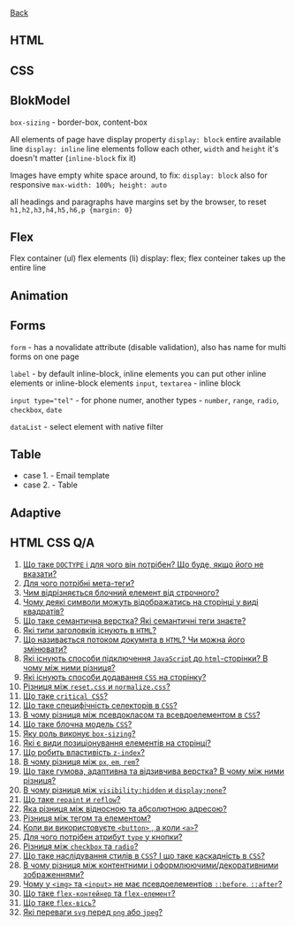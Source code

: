 [Back](README.md)

## HTML
## CSS
## BlokModel

 `box-sizing` - border-box, content-box

 All elements of page have display property
 `display: block` entire available line
 `display: inline` line elements follow each other, `width` and `height` it's doesn't matter (`inline-block` fix it)

 Images have empty white space around, to fix: `display: block` also for responsive `max-width: 100%; height: auto`

 all headings and paragraphs have margins set by the browser, to reset `h1,h2,h3,h4,h5,h6,p {margin: 0}`

## Flex

Flex container (ul) flex elements (li)
display: flex;
flex conteiner takes up the entire line

## Animation
## Forms
`form` - has a novalidate attribute (disable validation), also has name for multi forms on one page

`label` - by default inline-block, inline elements you can put other inline elements or inline-block elements
`input`, `textarea` - inline block

`input type="tel"` - for phone numer, another types - `number`, `range`, `radio`, `checkbox`, `date`

`dataList` - select element with native filter

## Table

 - case 1. - Email template
 - case 2. - Table

## Adaptive



## HTML CSS Q/A

1.	[Що таке `DOCTYPE` і для чого він потрібен? Що буде, якщо його не вказати?](#id1)
2.	[Для чого потрібні мета-теги?](#id2)
3.	[Чим відрізняється блочний елемент від строчного?](#id3)
4.	[Чому деякі символи можуть відображатись на сторінці у виді квадратів?](#id4)
5.	[Що таке семантична верстка? Які семантичні теги знаєте?](#id5)
6.	[Які типи заголовків існують в `HTML`?](#id6)
7.	[Що називається потоком докумнта в `HTML`? Чи можна його змінювати?](#id7)
8.	[Які існують способи підключення `JavaScrip`t до `html`-сторінки? В чому між ними різниця?](#id8)
9.	[Які існують способи додавання `CSS` на сторінку?](#id9)
10. [Різниця між `reset.css` и `normalize.css`?](#id10)
11.	[Що таке `critical CSS`?](#id11)
12.	[Що таке специфічність селекторів в `CSS`?](#id12)
13.	[В чому різниця між псевдокласом та всевдоелементом в `CSS`?](#id13)
14.	[Що таке блочна модель `CSS`?](#id14)
15.	[Яку роль виконує `box-sizing`?](#id15)
16.	[Які є види позиціонування елементів на сторінці?](#id16)
17.	[Що робить властивість `z-index`?](#id17)
18.	[В чому різниця між `px`, `em`, `rem`?](#id18)
19.	[Що таке гумова, адаптивна та відзивчива верстка? В чому між ними різниця?](#id19)
20.	[В чому різниця між `visibility:hidden` и `display:none`?](#id20)
21.	[Що таке `repaint` и `reflow`?](#id21)
22.	[Яка різниця між відносною та абсолютною адресою?](#id22)
23.	[Різниця між тегом та елементом?](#id23)
24.	[Коли ви використовуєте `<button>` , а коли `<a>`?](#id24)
25.	[Для чого потрібен атрибут `type` у кнопки?](#id25)
26.	[Різниця між `checkbox` та `radio`?](#id26)
27.	[Що таке наслідування стилів в `CSS`? І що таке каскадність в `CSS`?](#id27)
28.	[В чому різниця між контентними і оформлюючими/декоративними зображеннями?](#id28)
29.	[Чому у `<img>` та `<input>` не  має псевдоелементіов `::before`, `::after`?](#id29)
30.	[Що таке `flex-контейнер` та `flex-елемент`?](#id30)
31.	[Що таке `flex-вісь`?](#id31)
32.	[Які переваги `svg` перед `png` або `jpeg`?](#id32)
